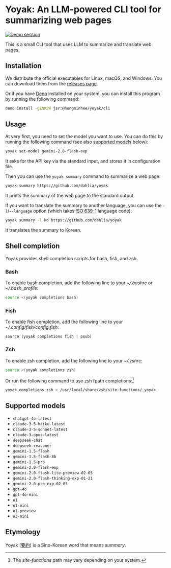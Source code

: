 Yoyak: An LLM-powered CLI tool for summarizing web pages
========================================================

[![Demo session][Demo session thumbnail]][Demo session]

This is a small CLI tool that uses LLM to summarize and translate web pages.

[Demo session thumbnail]: https://asciinema.org/a/701699.svg
[Demo session]: https://asciinema.org/a/701699
[issue tracker]: https://github.com/dahlia/yoyak/issues


Installation
------------

We distribute the official executables for Linux, macOS, and Windows.  You can
download them from the [releases page].

Or if you have [Deno] installed on your system, you can install this program by
running the following command:

~~~~ bash
deno install -gENRSW jsr:@hongminhee/yoyak/cli
~~~~

[releases page]: https://github.com/dahlia/yoyak/releases
[Deno]: https://deno.com/


Usage
-----

At very first, you need to set the model you want to use. You can do this by
running the following command (see also [supported models](#supported-models)
below):

~~~~ bash
yoyak set-model gemini-2.0-flash-exp
~~~~

It asks for the API key via the standard input, and stores it in configuration
file.

Then you can use the `yoyak summary` command to summarize a web page:

~~~~ bash
yoyak summary https://github.com/dahlia/yoyak
~~~~

It prints the summary of the web page to the standard output.

If you want to translate the summary to another language, you can use
the `-l`/`--language` option (which takes [ISO 639-1] language code):

~~~~ bash
yoyak summary -l ko https://github.com/dahlia/yoyak
~~~~

It translates the summary to Korean.

[ISO 639-1]: https://en.wikipedia.org/wiki/List_of_ISO_639-1_codes


Shell completion
---------------

Yoyak provides shell completion scripts for bash, fish, and zsh.

### Bash

To enable bash completion, add the following line to your *~/.bashrc* or
*~/.bash_profile*:

~~~~ bash
source <(yoyak completions bash)
~~~~

### Fish

To enable fish completion, add the following line to your
*~/.config/fish/config.fish*:

~~~~ fish
source (yoyak completions fish | psub)
~~~~

### Zsh

To enable zsh completion, add the following line to your *~/.zshrc*:

~~~~ zsh
source <(yoyak completions zsh)
~~~~

Or run the following command to use zsh fpath completions:[^1]

~~~~ zsh
yoyak completions zsh > /usr/local/share/zsh/site-functions/_yoyak
~~~~

[^1]: The *site-functions* path may vary depending on your system.


Supported models
----------------

 -  `chatgpt-4o-latest`
 -  `claude-3-5-haiku-latest`
 -  `claude-3-5-sonnet-latest`
 -  `claude-3-opus-latest`
 -  `deepseek-chat`
 -  `deepseek-reasoner`
 -  `gemini-1.5-flash`
 -  `gemini-1.5-flash-8b`
 -  `gemini-1.5-pro`
 -  `gemini-2.0-flash-exp`
 -  `gemini-2.0-flash-lite-preview-02-05`
 -  `gemini-2.0-flash-thinking-exp-01-21`
 -  `gemini-2.0-pro-exp-02-05`
 -  `gpt-4o`
 -  `gpt-4o-mini`
 -  `o1`
 -  `o1-mini`
 -  `o1-preview`
 -  `o3-mini`


Etymology
---------

Yoyak ([要約]) is a Sino-Korean word that means *summary*.

[要約]: https://en.wiktionary.org/wiki/%EC%9A%94%EC%95%BD#Etymology_1

<!-- cSpell: ignore gENRSW psub fpath Sino-Korean -->
